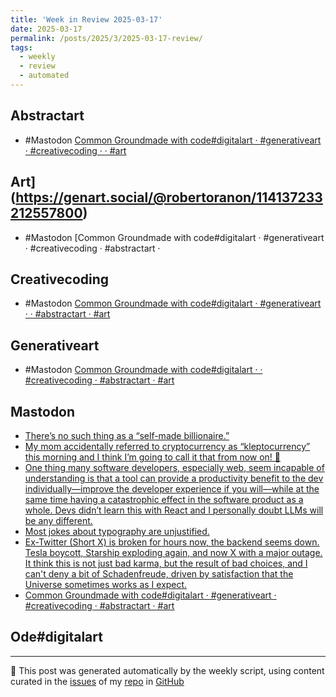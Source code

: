 ```yaml
---
title: 'Week in Review 2025-03-17'
date: 2025-03-17
permalink: /posts/2025/3/2025-03-17-review/
tags:
  - weekly
  - review
  - automated
---
```

## Abstractart
- #Mastodon [Common Groundmade with code#digitalart · #generativeart · #creativecoding ·  · #art](https://genart.social/@robertoranon/114137233212557800)

## Art](https://genart.social/@robertoranon/114137233212557800)
- #Mastodon [Common Groundmade with code#digitalart · #generativeart · #creativecoding · #abstractart · 

## Creativecoding
- #Mastodon [Common Groundmade with code#digitalart · #generativeart ·  · #abstractart · #art](https://genart.social/@robertoranon/114137233212557800)

## Generativeart
- #Mastodon [Common Groundmade with code#digitalart ·  · #creativecoding · #abstractart · #art](https://genart.social/@robertoranon/114137233212557800)

## Mastodon
-  [There’s no such thing as a “self-made billionaire.”](https://mastodon.social/@Daojoan/114148984989364430)
-  [My mom accidentally referred to cryptocurrency as “kleptocurrency” this morning and I think I’m going to call it that from now on! 🤑](https://antarian.social/@nsgeek/114139645751032693)
-  [One thing many software developers, especially web, seem incapable of understanding is that a tool can provide a productivity benefit to the dev individually—improve the developer experience if you will—while at the same time having a catastrophic effect in the software product as a whole. Devs didn’t learn this with React and I personally doubt LLMs will be any different.](https://toot.cafe/@baldur/114148812339683915)
-  [Most jokes about typography are unjustified.](https://hachyderm.io/@skade/114139080941833160)
-  [Ex-Twitter (Short X) is broken for hours now, the backend seems down. Tesla boycott, Starship exploding again, and now X with a major outage. It think this is not just bad karma, but the result of bad choices, and I can't deny a bit of Schadenfreude, driven by satisfaction that the Universe sometimes works as I expect.](https://mastodon.social/@pavel23/114138888005537603)
-  [Common Groundmade with code#digitalart · #generativeart · #creativecoding · #abstractart · #art](https://genart.social/@robertoranon/114137233212557800)

## Ode#digitalart

***
🤖 This post was generated automatically by the weekly script, using content curated in the [issues](https://github.com/nateraluis/nateraluis.github.io/issues) of my [repo](https://github.com/nateraluis/nateraluis.github.io/) in [GitHub](https://github.com/nateraluis)
